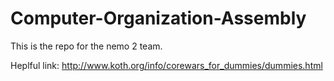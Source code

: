 # Computer-Organization-Assembly

This is the repo for the nemo 2 team.

Heplful link: http://www.koth.org/info/corewars_for_dummies/dummies.html
